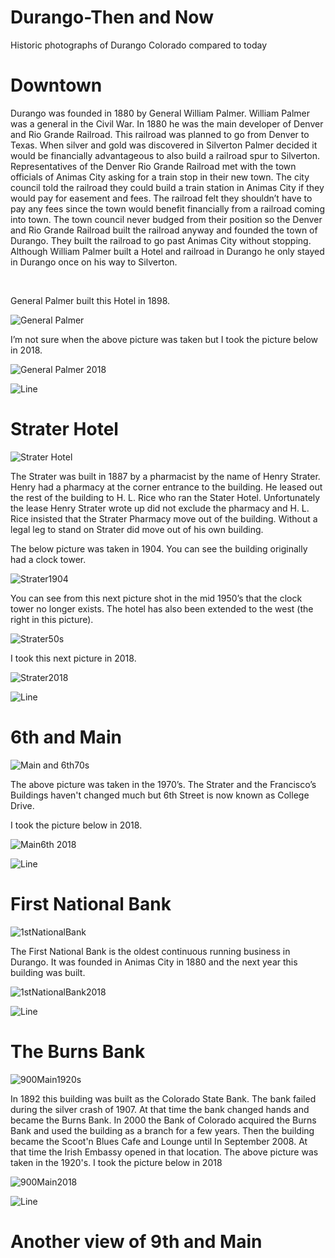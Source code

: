 # Durango-Then and Now
Historic photographs of Durango Colorado compared to today

# Downtown

Durango was founded in 1880 by General William Palmer. William Palmer was a general in the Civil War. In 1880 he was the main developer of Denver and Rio Grande Railroad.  This railroad was planned to go from Denver to Texas. When silver and gold was discovered in Silverton Palmer decided it would be financially advantageous to also build a railroad spur to Silverton. Representatives of the Denver Rio Grande Railroad met with the town officials of Animas City asking for a train stop in their new town. The city council told the railroad they could build a train station in Animas City if they would pay for easement and fees. The railroad felt they shouldn’t have to pay any fees since the town would benefit financially from a railroad coming into town. The town council never budged from their position so the Denver and Rio Grande Railroad built the railroad anyway and founded the town of Durango. They built the railroad to go past Animas City without stopping. Although William Palmer built a Hotel and railroad in Durango he only stayed in Durango once on his way to Silverton.

​

General Palmer built this Hotel in 1898. 

![General Palmer](https://raw.githubusercontent.com/DurangoDave/Durango-ThenAndNow/master/General%20Palmer.jpg)

I’m not sure when the above picture was taken but I took the picture below in 2018.

![General Palmer 2018](https://raw.githubusercontent.com/DurangoDave/Durango-ThenAndNow/master/General%20Palmer%202018%20(Medium).jpg)

![Line](https://raw.githubusercontent.com/DurangoDave/Durango-ThenAndNow/master/Line.jpg)

# Strater Hotel

![Strater Hotel](https://raw.githubusercontent.com/DurangoDave/Durango-ThenAndNow/master/Strater%20Hotel.jpg)

The Strater was built in 1887 by a pharmacist by the name of Henry Strater. Henry had a pharmacy at the corner entrance to the building. He leased out the rest of the building to H. L. Rice who ran the Stater Hotel. Unfortunately the lease Henry Strater wrote up did not exclude the pharmacy and H. L. Rice insisted that the Strater Pharmacy move out of the building. Without a legal leg to stand on Strater did move out of his own building. 

The below picture was taken in 1904. You can see the building originally had a clock tower.

![Strater1904](https://raw.githubusercontent.com/DurangoDave/Durango-ThenAndNow/master/Strater%20Hotel%201904-when-courtesy-Strater-Hotel.jpg)

You can see from this next picture shot in the mid 1950’s that the clock tower no longer exists. The hotel has also been extended to the west (the right in this picture).

![Strater50s](https://raw.githubusercontent.com/DurangoDave/Durango-ThenAndNow/master/Strater%20in%20the%2050's.jpg)

I took this next picture in 2018.

![Strater2018](https://raw.githubusercontent.com/DurangoDave/Durango-ThenAndNow/master/Strater%20in%202018%20(Medium).JPG)

![Line](https://raw.githubusercontent.com/DurangoDave/Durango-ThenAndNow/master/Line.jpg)

# 6th and Main
![Main and 6th70s](https://raw.githubusercontent.com/DurangoDave/Durango-ThenAndNow/master/Main%20and%206th%20in%20the%2070's.jpg)

The above picture was taken in the 1970’s.  The Strater and the Francisco’s Buildings haven't changed much but 6th Street is now known as College Drive.

I took the picture below in 2018.

![Main6th 2018](https://raw.githubusercontent.com/DurangoDave/Durango-ThenAndNow/master/Main%20and%206th%20in%202018%20(Medium).JPG)

![Line](https://raw.githubusercontent.com/DurangoDave/Durango-ThenAndNow/master/Line.jpg)

# First National Bank

![1stNationalBank](https://raw.githubusercontent.com/DurangoDave/Durango-ThenAndNow/master/First%20National%20Bank.jpg)

The First National Bank is the oldest continuous running business in Durango. It was founded in Animas City in 1880 and the next year this building was built.

![1stNationalBank2018](https://raw.githubusercontent.com/DurangoDave/Durango-ThenAndNow/master/First%20National%20Bank%202018%20(Medium).JPG)

![Line](https://raw.githubusercontent.com/DurangoDave/Durango-ThenAndNow/master/Line.jpg)

# The Burns Bank

![900Main1920s](https://raw.githubusercontent.com/DurangoDave/Durango-ThenAndNow/master/900%20Block%20of%20Main%20in%20the%201920's.jpg)

In 1892 this building was built as the Colorado State Bank. The bank failed during the silver crash of 1907. At that time the bank changed hands and became the Burns Bank. In 2000 the Bank of Colorado acquired the Burns Bank and used the building as a branch for a few years. Then the building became the Scoot'n Blues Cafe and Lounge until In September 2008. At that time the Irish Embassy opened in that location.
The above picture was taken in the 1920's. I took the picture below in 2018

![900Main2018](https://raw.githubusercontent.com/DurangoDave/Durango-ThenAndNow/master/900%20Block%20of%20Main%202018%20(Medium).JPG)

![Line](https://raw.githubusercontent.com/DurangoDave/Durango-ThenAndNow/master/Line.jpg)

# Another view of 9th and Main

